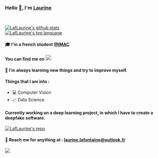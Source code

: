 ### Hello 👋, I'm [Laurine](https://laflaurine.github.io/portfolio/) 

<br/>

[![LafLaurine's github stats](https://github-readme-stats.vercel.app/api?username=LafLaurine&show_icons=true&theme=radical)](https://github.com/anuraghazra/github-readme-stats) <br/>
[![LafLaurine's top language](https://github-readme-stats.vercel.app/api/top-langs/?username=LafLaurine&layout=compact&theme=radical)](https://github.com/anuraghazra/github-readme-stats) <br/>

#### :mortar_board: I'm a **french student [@IMAC](https://www.ingenieur-imac.fr/)**
#### You can find me on <a href="https://www.linkedin.com/in/laurine-lafontaine-826545148"> <img alt="Linkedin" width="20px" src="https://image.flaticon.com/icons/svg/174/174857.svg" /> </a> <br/>

#### :notebook: I’m always learning new things and try to improve myself. <br/>
#### Things that I am into :
  -  :computer: Computer Vision
  - :chart_with_upwards_trend: Data Science

#### Currently working on a deep learning project, in which I have to create a deepfake software. 

[![LafLaurine's repo](https://github-readme-stats.vercel.app/api/pin/?username=LafLaurine&repo=imac2-memoire-ircgn&theme=radical)](https://github.com/anuraghazra/github-readme-stats) <br/>

#### :e-mail: Reach me for anything at : <laurine.lafontaine@outlook.fr>

![](https://profile-counter.glitch.me/{LafLaurine}/count.svg)
